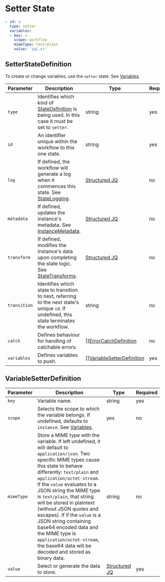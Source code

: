 # Setter State

```yaml
- id: a
  type: setter
  variables:
  - key: x 
    scope: workflow
    mimeType: text/plain
    value: 'jq(.x)'
```

## SetterStateDefinition 

To create or change variables, use the `setter` state. See [Variables](../variables/variables.md).

| Parameter | Description | Type | Required |
| --- | --- | --- | --- |
| `type` | Identifies which kind of [StateDefinition](./states.md) is being used. In this case it must be set to `setter`. | string | yes | 
| `id` | An identifier unique within the workflow to this one state. | string | yes |
| `log` | If defined, the workflow will generate a log when it commences this state. See [StateLogging](./logging.md). | [Structured JQ](../instance-data/structured-jx.md) | no |
| `metadata` | If defined, updates the instance's metadata. See [InstanceMetadata](./metadata.md). | [Structured JQ](../instance-data/structured-jx.md) | no |
| `transform` | If defined, modifies the instance's data upon completing the state logic. See [StateTransforms](../instance-data/transforms.md). | [Structured JQ](../instance-data/structured-jx.md) | no |
| `transition` | Identifies which state to transition to next, referring to the next state's unique `id`. If undefined, this state terminates the workflow. | string | no |
| `catch` | Defines behaviour for handling of catchable errors.  | [[]ErrorCatchDefinition](./errors.md) | no |
| `variables` | Defines variables to push. | [[]VariableSetterDefinition](#VariableSetterDefinition) | yes |

## VariableSetterDefinition

| Parameter | Description | Type | Required |
| --- | --- | --- | --- |
| `key` | Variable name. | string | yes |
| `scope` | Selects the scope to which the variable belongs. If undefined, defaults to `instance`. See [Variables](../variables/variables.md). | yes | no |
| `mimeType` | Store a MIME type with the variable. If left undefined, it will default to `application/json`. Two specific MIME types cause this state to behave differently: `text/plain` and `application/octet-stream`. If the `value` evaluates to a JSON string the MIME type is `text/plain`, that string will be stored in plaintext (without JSON quotes and escapes). If if the `value` is a JSON string containing base64 encoded data and the MIME type is `application/octet-stream`, the base64 data will be decoded and stored as binary data. | string | no |
| `value` | Select or generate the data to store.  | [Structured JQ](../instance-data/structured-jx.md) | yes |
